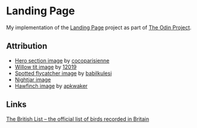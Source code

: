 # Landing Page

My implementation of the [Landing Page](https://www.theodinproject.com/paths/foundations/courses/foundations/lessons/landing-page) project as part of [The Odin Project](https://www.theodinproject.com/).

## Attribution

- [Hero section image](https://pixabay.com/?utm_source=link-attribution&amp;utm_medium=referral&amp;utm_campaign=image&amp;utm_content=2516641) by [cocoparisienne](https://pixabay.com/?utm_source=link-attribution&amp;utm_medium=referral&amp;utm_campaign=image&amp;utm_content=2516641)
- [Willow tit image](https://pixabay.com/images/id-100293/) by [12019](https://pixabay.com/users/12019-12019/)
- [Spotted flycatcher image](https://pixabay.com/images/id-1908388/) by [babilkulesi](https://pixabay.com/users/babilkulesi-4016372/)
- [Nightjar image](https://upload.wikimedia.org/wikipedia/commons/thumb/0/08/Caprimulgus_europaeus_1200x855.jpg/800px-Caprimulgus_europaeus_1200x855.jpg)
- [Hawfinch image](https://pixabay.com/images/id-6362928/) by [apkwaker](https://pixabay.com/users/apkwaker-6922187/)

## Links

[The British List – the official list of birds recorded in Britain](https://bou.org.uk/british-list/)
